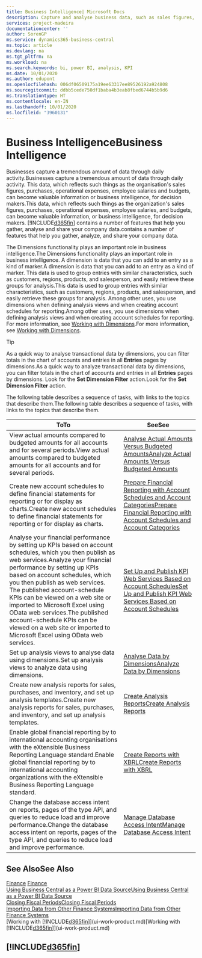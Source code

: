 ```yaml
---
title: Business Intelligence| Microsoft Docs
description: Capture and analyse business data, such as sales figures, purchases, operational expenses, employee salaries and budgets, that can be valuable information for business intelligence or for decision making.
services: project-madeira
documentationcenter: ''
author: SorenGP
ms.service: dynamics365-business-central
ms.topic: article
ms.devlang: na
ms.tgt_pltfrm: na
ms.workload: na
ms.search.keywords: bi, power BI, analysis, KPI
ms.date: 10/01/2020
ms.author: edupont
ms.openlocfilehash: 006df06509175a19ee63317ee89526192a924808
ms.sourcegitcommit: ddbb5cede750df1baba4b3eab8fbed6744b5b9d6
ms.translationtype: HT
ms.contentlocale: en-IN
ms.lasthandoff: 10/01/2020
ms.locfileid: "3960131"
---
```

# <a name="business-intelligence"></a><span data-ttu-id="790b6-103">Business Intelligence</span><span class="sxs-lookup"><span data-stu-id="790b6-103">Business Intelligence</span></span>
<span data-ttu-id="790b6-104">Businesses capture a tremendous amount of data through daily activity.</span><span class="sxs-lookup"><span data-stu-id="790b6-104">Businesses capture a tremendous amount of data through daily activity.</span></span> <span data-ttu-id="790b6-105">This data, which reflects such things as the organisation's sales figures, purchases, operational expenses, employee salaries and budgets, can become valuable information or business intelligence, for decision makers.</span><span class="sxs-lookup"><span data-stu-id="790b6-105">This data, which reflects such things as the organization's sales figures, purchases, operational expenses, employee salaries, and budgets, can become valuable information, or business intelligence, for decision makers.</span></span> [!INCLUDE[d365fin](includes/d365fin_md.md)] <span data-ttu-id="790b6-106">contains a number of features that help you gather, analyse and share your company data.</span><span class="sxs-lookup"><span data-stu-id="790b6-106">contains a number of features that help you gather, analyze, and share your company data.</span></span>

<span data-ttu-id="790b6-107">The Dimensions functionality plays an important role in business intelligence.</span><span class="sxs-lookup"><span data-stu-id="790b6-107">The Dimensions functionality plays an important role in business intelligence.</span></span> <span data-ttu-id="790b6-108">A dimension is data that you can add to an entry as a kind of marker.</span><span class="sxs-lookup"><span data-stu-id="790b6-108">A dimension is data that you can add to an entry as a kind of marker.</span></span> <span data-ttu-id="790b6-109">This data is used to group entries with similar characteristics, such as customers, regions, products, and salesperson, and easily retrieve these groups for analysis.</span><span class="sxs-lookup"><span data-stu-id="790b6-109">This data is used to group entries with similar characteristics, such as customers, regions, products, and salesperson, and easily retrieve these groups for analysis.</span></span> <span data-ttu-id="790b6-110">Among other uses, you use dimensions  when defining analysis views and when creating account schedules for reporting.</span><span class="sxs-lookup"><span data-stu-id="790b6-110">Among other uses, you use dimensions  when defining analysis views and when creating account schedules for reporting.</span></span> <span data-ttu-id="790b6-111">For more information, see [Working with Dimensions](finance-dimensions.md).</span><span class="sxs-lookup"><span data-stu-id="790b6-111">For more information, see [Working with Dimensions](finance-dimensions.md).</span></span>

> [!TIP]
> <span data-ttu-id="790b6-112">As a quick way to analyse transactional data by dimensions, you can filter totals in the chart of accounts and entries in all **Entries** pages by dimensions.</span><span class="sxs-lookup"><span data-stu-id="790b6-112">As a quick way to analyze transactional data by dimensions, you can filter totals in the chart of accounts and entries in all **Entries** pages by dimensions.</span></span> <span data-ttu-id="790b6-113">Look for the **Set Dimension Filter** action.</span><span class="sxs-lookup"><span data-stu-id="790b6-113">Look for the **Set Dimension Filter** action.</span></span>  

<span data-ttu-id="790b6-114">The following table describes a sequence of tasks, with links to the topics that describe them.</span><span class="sxs-lookup"><span data-stu-id="790b6-114">The following table describes a sequence of tasks, with links to the topics that describe them.</span></span>  

| <span data-ttu-id="790b6-115">To</span><span class="sxs-lookup"><span data-stu-id="790b6-115">To</span></span> | <span data-ttu-id="790b6-116">See</span><span class="sxs-lookup"><span data-stu-id="790b6-116">See</span></span> |
| --- | --- |
|<span data-ttu-id="790b6-117">View actual amounts compared to budgeted amounts for all accounts and for several periods.</span><span class="sxs-lookup"><span data-stu-id="790b6-117">View actual amounts compared to budgeted amounts for all accounts and for several periods.</span></span>|[<span data-ttu-id="790b6-118">Analyse Actual Amounts Versus Budgeted Amounts</span><span class="sxs-lookup"><span data-stu-id="790b6-118">Analyze Actual Amounts Versus Budgeted Amounts</span></span>](bi-how-analyze-actual-versus-budget.md)|
|<span data-ttu-id="790b6-119">Create new account schedules to define financial statements for reporting or for display as charts.</span><span class="sxs-lookup"><span data-stu-id="790b6-119">Create new account schedules to define financial statements for reporting or for display as charts.</span></span>|[<span data-ttu-id="790b6-120">Prepare Financial Reporting with Account Schedules and Account Categories</span><span class="sxs-lookup"><span data-stu-id="790b6-120">Prepare Financial Reporting with Account Schedules and Account Categories</span></span>](bi-how-work-account-schedule.md)|
|<span data-ttu-id="790b6-121">Analyse your financial performance by setting up KPIs based on account schedules, which you then publish as web services.</span><span class="sxs-lookup"><span data-stu-id="790b6-121">Analyze your financial performance by setting up KPIs based on account schedules, which you then publish as web services.</span></span> <span data-ttu-id="790b6-122">The published account-schedule KPIs can be viewed on a web site or imported to Microsoft Excel using OData web services.</span><span class="sxs-lookup"><span data-stu-id="790b6-122">The published account-schedule KPIs can be viewed on a web site or imported to Microsoft Excel using OData web services.</span></span>|[<span data-ttu-id="790b6-123">Set Up and Publish KPI Web Services Based on Account Schedules</span><span class="sxs-lookup"><span data-stu-id="790b6-123">Set Up and Publish KPI Web Services Based on Account Schedules</span></span>](bi-how-to-set-up-and-publish-kpi-web-services-based-on-account-schedules.md)|
|<span data-ttu-id="790b6-124">Set up analysis views to analyse data using dimensions.</span><span class="sxs-lookup"><span data-stu-id="790b6-124">Set up analysis views to analyze data using dimensions.</span></span>|[<span data-ttu-id="790b6-125">Analyse Data by Dimensions</span><span class="sxs-lookup"><span data-stu-id="790b6-125">Analyze Data by Dimensions</span></span>](bi-how-analyze-data-dimension.md)|
|<span data-ttu-id="790b6-126">Create new analysis reports for sales, purchases, and inventory, and set up analysis templates.</span><span class="sxs-lookup"><span data-stu-id="790b6-126">Create new analysis reports for sales, purchases, and inventory, and set up analysis templates.</span></span>|[<span data-ttu-id="790b6-127">Create Analysis Reports</span><span class="sxs-lookup"><span data-stu-id="790b6-127">Create Analysis Reports</span></span>](bi-how-create-analysis-views-reports.md)|
|<span data-ttu-id="790b6-128">Enable global financial reporting by to international accounting organisations with the eXtensible Business Reporting Language standard.</span><span class="sxs-lookup"><span data-stu-id="790b6-128">Enable global financial reporting by to international accounting organizations with the eXtensible Business Reporting Language standard.</span></span>|[<span data-ttu-id="790b6-129">Create Reports with XBRL</span><span class="sxs-lookup"><span data-stu-id="790b6-129">Create Reports with XBRL</span></span>](bi-create-reports-with-xbrl.md)|
|<span data-ttu-id="790b6-130">Change the database access intent on reports, pages of the type API, and queries to reduce load and improve performance.</span><span class="sxs-lookup"><span data-stu-id="790b6-130">Change the database access intent on reports, pages of the type API, and queries to reduce load and improve performance.</span></span>|[<span data-ttu-id="790b6-131">Manage Database Access Intent</span><span class="sxs-lookup"><span data-stu-id="790b6-131">Manage Database Access Intent</span></span>](admin-data-access-intent.md)|

## <a name="see-also"></a><span data-ttu-id="790b6-132">See Also</span><span class="sxs-lookup"><span data-stu-id="790b6-132">See Also</span></span>
<span data-ttu-id="790b6-133">[Finance](finance.md)  </span><span class="sxs-lookup"><span data-stu-id="790b6-133">[Finance](finance.md)  </span></span>  
[<span data-ttu-id="790b6-134">Using Business Central as a Power BI Data Source</span><span class="sxs-lookup"><span data-stu-id="790b6-134">Using Business Central as a Power BI Data Source</span></span>](across-how-use-financials-data-source-powerbi.md)  
[<span data-ttu-id="790b6-135">Closing Fiscal Periods</span><span class="sxs-lookup"><span data-stu-id="790b6-135">Closing Fiscal Periods</span></span>](year-close-years-periods.md)  
[<span data-ttu-id="790b6-136">Importing Data from Other Finance Systems</span><span class="sxs-lookup"><span data-stu-id="790b6-136">Importing Data from Other Finance Systems</span></span>](across-import-data-configuration-packages.md)  
<span data-ttu-id="790b6-137">[Working with [!INCLUDE[d365fin](includes/d365fin_md.md)]](ui-work-product.md)</span><span class="sxs-lookup"><span data-stu-id="790b6-137">[Working with [!INCLUDE[d365fin](includes/d365fin_md.md)]](ui-work-product.md)</span></span>

## [!INCLUDE[d365fin](includes/free_trial_md.md)]  
